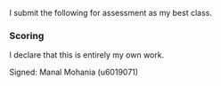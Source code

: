 I submit the following for assessment as my best class.

### Scoring

I declare that this is entirely my own work.

Signed: Manal Mohania (u6019071)
